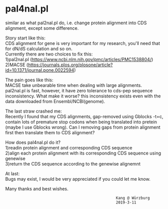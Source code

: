 # pal4nal.pl
similar as what pal2nal.pl do, i.e. change protein alignment into CDS alignment, except some difference.

Story start like this:    
  CDS alignment for gene is very important for my research, you'll need that for dN/dS calculation and so on.   
  Currently there are two choices to fix this:    
  1)pal2nal.pl (https://www.ncbi.nlm.nih.gov/pmc/articles/PMC1538804/)      
  2)MACSE (https://journals.plos.org/plosone/article?id=10.1371/journal.pone.0022594)   

The pain goes like this:    
  MACSE take unbearable time when dealing with large alignments.   
  pal2nal.pl is fast, however, it have zero tolerance to cds-pep sequence inconsistency. What make it worse? this inconsistency exists even with the data downloaded from Ensembl/NCBI(genome).   

The last straw crashed me:    
  Recently I found that my CDS alignments, gap-removed using Gblocks -t=c, contain lots of premature stop codons when being    translated into pretein (maybe I use Gblocks wrong). Can I removing gaps from protein alignment first then translate them to CDS alignment?    

How does pal4nal.pl do it?   
  1)readin protein alignment and corresponding CDS sequence   
  2)align each protein alignment with its corresponding CDS sequence using genewise    
  3)return the CDS sequence according to the genewise alignemnt   

At last:    
  Bugs may exist, I would be very appreciated if you could let me know.   

Many thanks and best wishes.   

                                                     Kang @ Würzburg
                                                     2019-3-11
